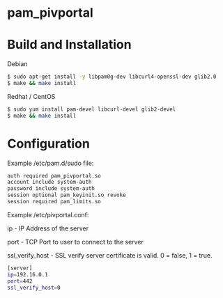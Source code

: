 pam_pivportal
==================

Build and Installation
====

Debian

```bash
$ sudo apt-get install -y libpam0g-dev libcurl4-openssl-dev glib2.0
$ make && make install
```

Redhat / CentOS

```bash
$ sudo yum install pam-devel libcurl-devel glib2-devel
$ make && make install
```

Configuration
====

Example /etc/pam.d/sudo file:

```bash
auth required pam_pivportal.so
account include system-auth
password include system-auth
session optional pam_keyinit.so revoke
session required pam_limits.so
```

Example /etc/pivportal.conf:

ip - IP Address of the server

port - TCP Port to user to connect to the server

ssl_verify_host - SSL verify server certificate is valid. 0 = false, 1 = true.

```bash
[server]
ip=192.16.0.1
port=442
ssl_verify_host=0
```